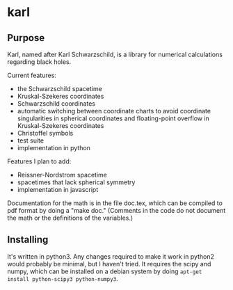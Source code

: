 karl
====

## Purpose

Karl, named after Karl Schwarzschild, is a library for numerical calculations regarding
black holes.

Current features:

* the Schwarzschild spacetime
* Kruskal-Szekeres coordinates 
* Schwarzschild coordinates
* automatic switching between coordinate charts to avoid coordinate singularities in spherical coordinates and floating-point overflow in Kruskal-Szekeres coordinates
* Christoffel symbols
* test suite
* implementation in python

Features I plan to add:

* Reissner-Nordstrom spacetime
* spacetimes that lack spherical symmetry
* implementation in javascript

Documentation for the math is in the file doc.tex, which can be
compiled to pdf format by doing a "make doc." (Comments in the code do
not document the math or the definitions of the variables.)

## Installing

It's written in python3. Any changes required to make it work in python2 would probably be minimal,
but I haven't tried. It requires the scipy and numpy, which can be installed on a debian
system by doing `apt-get install python-scipy3 python-numpy3`.
